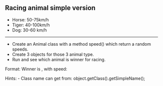 ## Racing animal simple version

* Horse: 50-75km/h
* Tiger: 40-100km/h
* Dog: 30-60 km/h

----

* Create an Animal class with a method speed() which return a random speeds.
* Create 3 objects for those 3 animal type.
* Run and see which animal is winner for racing.


Format: Winner is <Animal name>, with speed: <speed>

Hints:
    - Class name can get from: object.getClass().getSimpleName();
